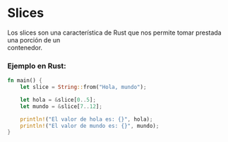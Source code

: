 # Slices
Los slices son una característica de Rust que nos permite tomar prestada una porción de un \
contenedor.
### Ejemplo en Rust:
```rust
fn main() {
    let slice = String::from("Hola, mundo");

    let hola = &slice[0..5];
    let mundo = &slice[7..12];

    println!("El valor de hola es: {}", hola);
    println!("El valor de mundo es: {}", mundo);
}
```
